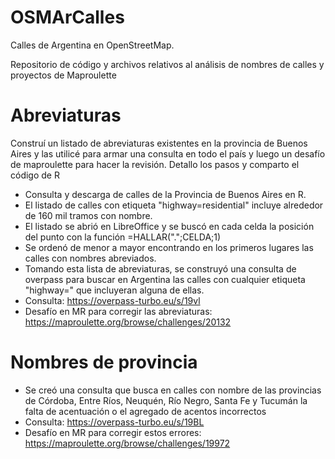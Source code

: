 # OSMArCalles

Calles de Argentina en OpenStreetMap. 

Repositorio de código y archivos relativos al análisis de nombres de calles y proyectos de Maproulette

# Abreviaturas
Construí un listado de abreviaturas existentes en la provincia de Buenos Aires y las utilicé para armar una consulta en todo el país y luego un desafío de maproulette para hacer la revisión. Detallo los pasos y comparto el código de R

- Consulta y descarga de calles de la Provincia de Buenos Aires en R.
- El listado de calles con etiqueta "highway=residential" incluye alrededor de 160 mil tramos con nombre.
- El listado se abrió en LibreOffice y se buscó en cada celda la posición del punto con la función =HALLAR(".";CELDA;1)
- Se ordenó de menor a mayor encontrando en los primeros lugares las calles con nombres abreviados.
- Tomando esta lista de abreviaturas, se construyó una consulta de overpass para buscar en Argentina las calles con cualquier etiqueta "highway=" que incluyeran alguna de ellas.
- Consulta: https://overpass-turbo.eu/s/19vl
- Desafío en MR para corregir las abreviaturas: https://maproulette.org/browse/challenges/20132

# Nombres de provincia

- Se creó una consulta que busca en calles con nombre de las provincias de Córdoba, Entre Ríos, Neuquén, Río Negro, Santa Fe y Tucumán la falta de acentuación o el agregado de acentos incorrectos
- Consulta: https://overpass-turbo.eu/s/19BL
- Desafío en MR para corregir estos errores: https://maproulette.org/browse/challenges/19972
